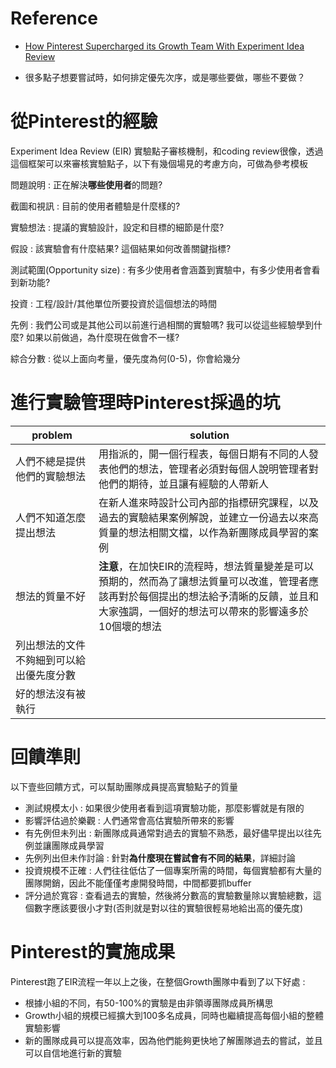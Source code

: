 # Reference

* [How Pinterest Supercharged its Growth Team With Experiment Idea Review](https://medium.com/pinterest-engineering/how-pinterest-supercharged-its-growth-team-with-experiment-idea-review-fd6571a02fb8)

* 很多點子想要嘗試時，如何排定優先次序，或是哪些要做，哪些不要做？

# 從Pinterest的經驗

Experiment Idea Review (EIR)
實驗點子審核機制，和coding review很像，透過這個框架可以來審核實驗點子，以下有幾個場見的考慮方向，可做為參考模板

問題說明 : 正在解決**哪些使用者**的問題?

截圖和視訊 : 目前的使用者體驗是什麼樣的?

實驗想法 : 提議的實驗設計，設定和目標的細節是什麼?

假設 : 該實驗會有什麼結果? 這個結果如何改善關鍵指標?

測試範圍(Opportunity size) : 有多少使用者會涵蓋到實驗中，有多少使用者會看到新功能?

投資 : 工程/設計/其他單位所要投資於這個想法的時間

先例 : 我們公司或是其他公司以前進行過相關的實驗嗎? 我可以從這些經驗學到什麼? 如果以前做過，為什麼現在做會不一樣?

綜合分數 : 從以上面向考量，優先度為何(0-5)，你會給幾分

# 進行實驗管理時Pinterest採過的坑

| problem                           | solution                                                                                                      |
|-----------------------------------|---------------------------------------------------------------------------------------------------------------|
| 人們不總是提供他們的實驗想法          | 用指派的，開一個行程表，每個日期有不同的人發表他們的想法，管理者必須對每個人說明管理者對他們的期待，並且讓有經驗的人帶新人           |
| 人們不知道怎麼提出想法               | 在新人進來時設計公司內部的指標研究課程，以及過去的實驗結果案例解說，並建立一份過去以來高質量的想法相關文檔，以作為新團隊成員學習的案例 |
| 想法的質量不好                         | **注意**，在加快EIR的流程時，想法質量變差是可以預期的，然而為了讓想法質量可以改進，管理者應該再對於每個提出的想法給予清晰的反饋，並且和大家強調，一個好的想法可以帶來的影響遠多於10個壞的想法
| 列出想法的文件不夠細到可以給出優先度分數 |                                                                                                               |
| 好的想法沒有被執行                   |                                                                                                               |

# 回饋準則

以下壹些回饋方式，可以幫助團隊成員提高實驗點子的質量

* 測試規模太小 : 如果很少使用者看到這項實驗功能，那麼影響就是有限的
* 影響評估過於樂觀 : 人們通常會高估實驗所帶來的影響
* 有先例但未列出 : 新團隊成員通常對過去的實驗不熟悉，最好儘早提出以往先例並讓團隊成員學習
* 先例列出但未作討論 : 針對**為什麼現在嘗試會有不同的結果**，詳細討論
* 投資規模不正確 : 人們往往低估了一個專案所需的時間，每個實驗都有大量的團隊開銷，因此不能僅僅考慮開發時間，中間都要抓buffer
* 評分過於寬容 : 查看過去的實驗，然後將分數高的實驗數量除以實驗總數，這個數字應該要很小才對(否則就是對以往的實驗很輕易地給出高的優先度)

# Pinterest的實施成果

Pinterest跑了EIR流程一年以上之後，在整個Growth團隊中看到了以下好處 : 

* 根據小組的不同，有50-100%的實驗是由非領導團隊成員所構思
* Growth小組的規模已經擴大到100多名成員，同時也繼續提高每個小組的整體實驗影響
* 新的團隊成員可以提高效率，因為他們能夠更快地了解團隊過去的嘗試，並且可以自信地進行新的實驗
